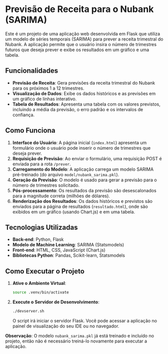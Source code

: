 # Previsão de Receita para o Nubank (SARIMA)

Este é um projeto de uma aplicação web desenvolvida em Flask que utiliza um modelo de séries temporais (SARIMA) para prever a receita trimestral do Nubank. A aplicação permite que o usuário insira o número de trimestres futuros que deseja prever e exibe os resultados em um gráfico e uma tabela.

## Funcionalidades

-   **Previsão de Receita**: Gera previsões da receita trimestral do Nubank para os próximos 1 a 12 trimestres.
-   **Visualização de Dados**: Exibe os dados históricos e as previsões em um gráfico de linhas interativo.
-   **Tabela de Resultados**: Apresenta uma tabela com os valores previstos, incluindo a média da previsão, o erro padrão e os intervalos de confiança.

## Como Funciona

1.  **Interface do Usuário**: A página inicial (`index.html`) apresenta um formulário onde o usuário pode inserir o número de trimestres que deseja prever.
2.  **Requisição de Previsão**: Ao enviar o formulário, uma requisição POST é enviada para a rota `/prever`.
3.  **Carregamento do Modelo**: A aplicação carrega um modelo SARIMA pré-treinado (do arquivo `model/nubank_sarima.pkl`).
4.  **Geração da Previsão**: O modelo é usado para gerar a previsão para o número de trimestres solicitado.
5.  **Pós-processamento**: Os resultados da previsão são desescalonados para a magnitude correta (milhões de dólares).
6.  **Renderização dos Resultados**: Os dados históricos e previstos são enviados para a página de resultados (`resultado.html`), onde são exibidos em um gráfico (usando Chart.js) e em uma tabela.

## Tecnologias Utilizadas

-   **Back-end**: Python, Flask
-   **Modelo de Machine Learning**: SARIMA (Statsmodels)
-   **Front-end**: HTML, CSS, JavaScript (Chart.js)
-   **Bibliotecas Python**: Pandas, Scikit-learn, Statsmodels

## Como Executar o Projeto

1.  **Ative o Ambiente Virtual**:
    ```bash
    source .venv/bin/activate
    ```

2.  **Execute o Servidor de Desenvolvimento**:
    ```bash
    ./devserver.sh
    ```
    O script irá iniciar o servidor Flask. Você pode acessar a aplicação no painel de visualização do seu IDE ou no navegador.

**Observação**: O modelo `nubank_sarima.pkl` já está treinado e incluído no projeto, então não é necessário treiná-lo novamente para executar a aplicação.
